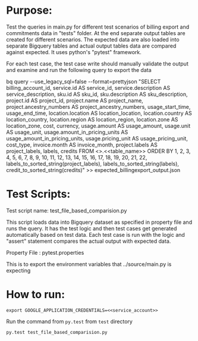 Purpose:
========
Test the queries in main.py for different test scenarios of billing export and commitments data in "tests" folder. 
At the end separate output tables are created for different scenarios. The expected data are also loaded into separate 
Bigquery tables and actual output tables data are compared against expected. 
It uses python's "pytest" framework.

For each test case, the test case write should manually validate the output and examine and run the following query to export the data

bq query --use_legacy_sql=false --format=prettyjson "SELECT
  billing_account_id,
  service.id AS service_id,
  service.description AS service_description,
  sku.id AS sku_id,
  sku.description AS sku_description,
  project.id AS project_id,
  project.name AS project_name,
  project.ancestry_numbers AS project_ancestry_numbers,
  usage_start_time,
  usage_end_time,
  location.location AS location_location,
  location.country AS location_country,
  location.region AS location_region,
  location.zone AS location_zone,
  cost,
  currency,
  usage.amount AS usage_amount,
  usage.unit AS usage_unit,
  usage.amount_in_pricing_units AS usage_amount_in_pricing_units,
  usage.pricing_unit AS usage_pricing_unit,
  cost_type,
  invoice.month AS invoice_month,
  project.labels AS project_labels,
  labels,
  credits
FROM
  <<dataset>>.<<table_name>>
ORDER BY
  1,
  2,
  3,
  4,
  5,
  6,
  7,
  8,
  9,
  10,
  11,
  12,
  13,
  14,
  15,
  16,
  17,
  18,
  19,
  20,
  21,
  22,
  labels_to_sorted_string(project_labels), 
  labels_to_sorted_string(labels),
  credit_to_sorted_string(credits)" >> expected_billingexport_output.json


Test Scripts:
=============
Test script name: test_file_based_comparision.py

This script loads data into Bigquery dataset as specified in property file and runs the query. It has the test logic and then test cases get generated automatically based on test data. Each test case is run with the logic and "assert" statement compares the actual output with expected data.

Property File : pytest.properties 

This is to export the environment variables that ../source/main.py is expecting

How to run:
===========
`export GOOGLE_APPLICATION_CREDENTIALS=<<service_account>>`

Run the command from `py.test` from `test` directory

`py.test test_file_based_comparision.py`

